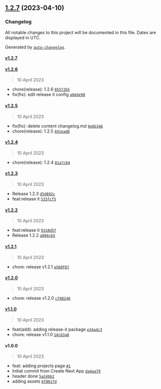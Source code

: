 

## [1.2.7](https://github.com/CahBantul/Next.js-Developer-Portfolio-Starter-Code/compare/v1.2.6...v1.2.7) (2023-04-10)

### Changelog

All notable changes to this project will be documented in this file. Dates are displayed in UTC.

Generated by [`auto-changelog`](https://github.com/CookPete/auto-changelog).

#### [v1.2.7](https://github.com/CahBantul/Next.js-Developer-Portfolio-Starter-Code/compare/v1.2.6...v1.2.7)

#### [v1.2.6](https://github.com/CahBantul/Next.js-Developer-Portfolio-Starter-Code/compare/v1.2.5...v1.2.6)

> 10 April 2023

- chore(release): 1.2.6 [`05572b5`](https://github.com/CahBantul/Next.js-Developer-Portfolio-Starter-Code/commit/05572b5b5227220c2ee44389b96b78cfe0b7bda9)
- fix(fix): edit release it config [`a84de98`](https://github.com/CahBantul/Next.js-Developer-Portfolio-Starter-Code/commit/a84de988195b9fa2185f0f971d9d9ee1465e2d6b)

#### [v1.2.5](https://github.com/CahBantul/Next.js-Developer-Portfolio-Starter-Code/compare/v1.2.4...v1.2.5)

> 10 April 2023

- fix(fix): delete content changelog.md [`9e6b346`](https://github.com/CahBantul/Next.js-Developer-Portfolio-Starter-Code/commit/9e6b346b9931cbcc01c7fa4105373fba7925ccff)
- chore(release): 1.2.5 [`441ead8`](https://github.com/CahBantul/Next.js-Developer-Portfolio-Starter-Code/commit/441ead8de9faed8267143614f7e32498b72e6e92)

#### [v1.2.4](https://github.com/CahBantul/Next.js-Developer-Portfolio-Starter-Code/compare/v1.2.3...v1.2.4)

> 10 April 2023

- chore(release): 1.2.4 [`01a7c64`](https://github.com/CahBantul/Next.js-Developer-Portfolio-Starter-Code/commit/01a7c64f45c3229a5576f7dce48065d45470f9e2)

#### [v1.2.3](https://github.com/CahBantul/Next.js-Developer-Portfolio-Starter-Code/compare/v1.2.2...v1.2.3)

> 10 April 2023

- Release 1.2.3 [`d5d892c`](https://github.com/CahBantul/Next.js-Developer-Portfolio-Starter-Code/commit/d5d892cf4863347b43cd5cf6112d4a16a29fd218)
- feat:release it [`533fcf5`](https://github.com/CahBantul/Next.js-Developer-Portfolio-Starter-Code/commit/533fcf52aa4921ae730e949cdc4ed1b4098100f2)

#### [v1.2.2](https://github.com/CahBantul/Next.js-Developer-Portfolio-Starter-Code/compare/v1.2.1...v1.2.2)

> 10 April 2023

- feat:release it [`9310d5f`](https://github.com/CahBantul/Next.js-Developer-Portfolio-Starter-Code/commit/9310d5f823c886405777de3a9242d54208ae8db4)
- Release 1.2.2 [`a084cb5`](https://github.com/CahBantul/Next.js-Developer-Portfolio-Starter-Code/commit/a084cb5ba736a8747c5a74b4c209643420d56f14)

#### [v1.2.1](https://github.com/CahBantul/Next.js-Developer-Portfolio-Starter-Code/compare/v1.2.0...v1.2.1)

> 10 April 2023

- chore: release v1.2.1 [`a560f87`](https://github.com/CahBantul/Next.js-Developer-Portfolio-Starter-Code/commit/a560f878a3548291dd2a50cbea2d7e366624d4cd)

#### [v1.2.0](https://github.com/CahBantul/Next.js-Developer-Portfolio-Starter-Code/compare/v1.1.0...v1.2.0)

> 10 April 2023

- chore: release v1.2.0 [`cf48248`](https://github.com/CahBantul/Next.js-Developer-Portfolio-Starter-Code/commit/cf482485dcd5894575f048956b391bc84213753a)

#### [v1.1.0](https://github.com/CahBantul/Next.js-Developer-Portfolio-Starter-Code/compare/v1.0.0...v1.1.0)

> 10 April 2023

- feat(add): adding release-it package [`e34adc3`](https://github.com/CahBantul/Next.js-Developer-Portfolio-Starter-Code/commit/e34adc31ba102d086e51a5264f7d8896f171bb00)
- chore: release v1.1.0 [`14cb3a8`](https://github.com/CahBantul/Next.js-Developer-Portfolio-Starter-Code/commit/14cb3a8cba08e60460c23f3c25f307a9373ed328)

#### v1.0.0

> 10 April 2023

- feat: adding projects page [`#1`](https://github.com/CahBantul/Next.js-Developer-Portfolio-Starter-Code/pull/1)
- Initial commit from Create Next App [`da4aa79`](https://github.com/CahBantul/Next.js-Developer-Portfolio-Starter-Code/commit/da4aa790b6afbfb4db9f84e54ebc7910b76cc96a)
- header done [`5a24bb2`](https://github.com/CahBantul/Next.js-Developer-Portfolio-Starter-Code/commit/5a24bb2b7658097d4cf68811408df37d7c24800a)
- adding assets [`bf8017d`](https://github.com/CahBantul/Next.js-Developer-Portfolio-Starter-Code/commit/bf8017d8989f32db76d0fa45b2d1968b7febba07)